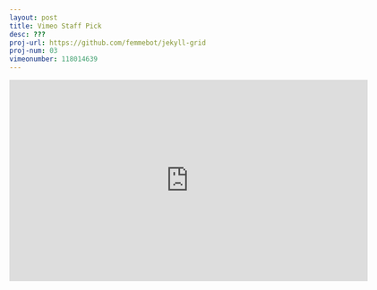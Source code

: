 ```yaml
---
layout: post
title: Vimeo Staff Pick
desc: ???
proj-url: https://github.com/femmebot/jekyll-grid
proj-num: 03
vimeonumber: 118014639
---
```


<iframe src="https://player.vimeo.com/video/118014639" width="640" height="360" frameborder="0" webkitallowfullscreen mozallowfullscreen allowfullscreen></iframe>
